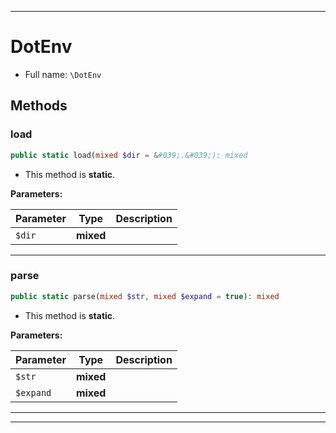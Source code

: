 ***

# DotEnv

* Full name: `\DotEnv`

## Methods

### load

```php
public static load(mixed $dir = &#039;.&#039;): mixed
```

* This method is **static**.

**Parameters:**

| Parameter | Type | Description |
|-----------|------|-------------|
| `$dir` | **mixed** |  |

***

### parse

```php
public static parse(mixed $str, mixed $expand = true): mixed
```

* This method is **static**.

**Parameters:**

| Parameter | Type | Description |
|-----------|------|-------------|
| `$str` | **mixed** |  |
| `$expand` | **mixed** |  |

***


***

